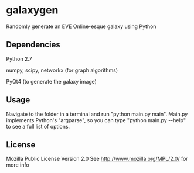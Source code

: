 galaxygen
=========

Randomly generate an EVE Online-esque galaxy using Python

Dependencies
-------------
Python 2.7

numpy, scipy, networkx (for graph algorithms)

PyQt4 (to generate the galaxy image)

Usage
-----
Navigate to the folder in a terminal and run "python main.py main". Main.py implements Python's "argparse", so you can type "python main.py --help" to see a full list of options.

License
-------
Mozilla Public License Version 2.0
See http://www.mozilla.org/MPL/2.0/ for more info
